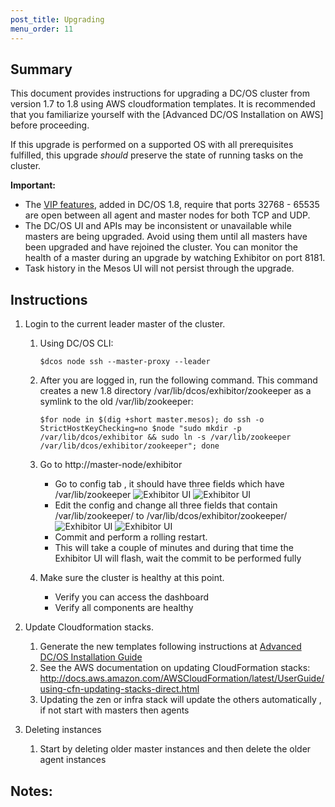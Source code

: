 ```yaml
---
post_title: Upgrading
menu_order: 11
---
```


## Summary

This document provides instructions for upgrading a DC/OS cluster from version 1.7 to 1.8 using AWS cloudformation templates. It is recommended that you familiarize yourself with the [Advanced DC/OS Installation on AWS] before proceeding.

If this upgrade is performed on a supported OS with all prerequisites fulfilled, this upgrade _should_ preserve the state of running tasks on the cluster.

**Important:**

- The [VIP features](/docs/1.8/usage/service-discovery/load-balancing-vips/virtual-ip-addresses/), added in DC/OS 1.8, require that ports 32768 - 65535 are open between all agent and master nodes for both TCP and UDP.
- The DC/OS UI and APIs may be inconsistent or unavailable while masters are being upgraded. Avoid using them until all masters have been upgraded and have rejoined the cluster. You can monitor the health of a master during an upgrade by watching Exhibitor on port 8181.
- Task history in the Mesos UI will not persist through the upgrade.

## Instructions

1. Login to the current leader master of the cluster.
   1. Using DC/OS CLI: 
      ```
      $dcos node ssh --master-proxy --leader
      ```
   1. After you are logged in, run the following command. This command creates a new 1.8 directory /var/lib/dcos/exhibitor/zookeeper as a symlink to the old /var/lib/zookeeper: 
      ```
      $for node in $(dig +short master.mesos); do ssh -o StrictHostKeyChecking=no $node "sudo mkdir -p /var/lib/dcos/exhibitor && sudo ln -s /var/lib/zookeeper /var/lib/dcos/exhibitor/zookeeper"; done
      ```

   1. Go to http://master-node/exhibitor
      * Go to config tab , it should have three fields which have /var/lib/zookeeper 
        ![Exhibitor UI](../img/dcos-exhibitor-fields-before.png)
        ![Exhibitor UI](../img/dcos-exhibitor-fields-before-2.png)
      * Edit the config and change all three fields that contain /var/lib/zookeeper/ to /var/lib/dcos/exhibitor/zookeeper/
        ![Exhibitor UI](../img/dcos-exhibitor-fields-after.png)
        ![Exhibitor UI](../img/dcos-exhibitor-fields-after-2.png)
      * Commit and perform a rolling restart.
      * This will take a couple of minutes and during that time the Exhibitor UI will flash, wait the commit to be performed fully
   1. Make sure the cluster is healthy at this point.
      * Verify you can access the dashboard
      * Verify all components are healthy
   
1. Update Cloudformation stacks.
   1. Generate the new templates following instructions at [Advanced DC/OS Installation Guide][advanced-aws-custom]
   1. See the AWS documentation on updating CloudFormation stacks: http://docs.aws.amazon.com/AWSCloudFormation/latest/UserGuide/using-cfn-updating-stacks-direct.html 
   1. Updating the zen or infra stack will update the others automatically , if not start with masters then agents
   
1. Deleting instances
   1. Start by deleting older master instances and then delete the older agent instances

## Notes:

[advanced-aws-custom]: 1.8/administration/installing/cloud/aws/advanced/aws-custom/